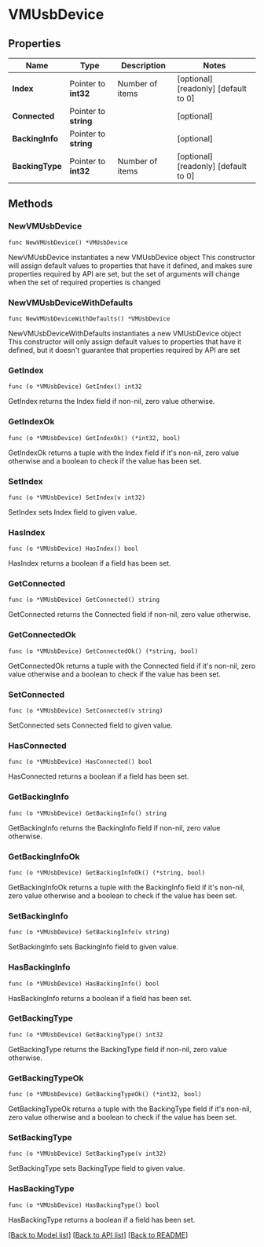 # VMUsbDevice

## Properties

Name | Type | Description | Notes
------------ | ------------- | ------------- | -------------
**Index** | Pointer to **int32** | Number of items | [optional] [readonly] [default to 0]
**Connected** | Pointer to **string** |  | [optional] 
**BackingInfo** | Pointer to **string** |  | [optional] 
**BackingType** | Pointer to **int32** | Number of items | [optional] [readonly] [default to 0]

## Methods

### NewVMUsbDevice

`func NewVMUsbDevice() *VMUsbDevice`

NewVMUsbDevice instantiates a new VMUsbDevice object
This constructor will assign default values to properties that have it defined,
and makes sure properties required by API are set, but the set of arguments
will change when the set of required properties is changed

### NewVMUsbDeviceWithDefaults

`func NewVMUsbDeviceWithDefaults() *VMUsbDevice`

NewVMUsbDeviceWithDefaults instantiates a new VMUsbDevice object
This constructor will only assign default values to properties that have it defined,
but it doesn't guarantee that properties required by API are set

### GetIndex

`func (o *VMUsbDevice) GetIndex() int32`

GetIndex returns the Index field if non-nil, zero value otherwise.

### GetIndexOk

`func (o *VMUsbDevice) GetIndexOk() (*int32, bool)`

GetIndexOk returns a tuple with the Index field if it's non-nil, zero value otherwise
and a boolean to check if the value has been set.

### SetIndex

`func (o *VMUsbDevice) SetIndex(v int32)`

SetIndex sets Index field to given value.

### HasIndex

`func (o *VMUsbDevice) HasIndex() bool`

HasIndex returns a boolean if a field has been set.

### GetConnected

`func (o *VMUsbDevice) GetConnected() string`

GetConnected returns the Connected field if non-nil, zero value otherwise.

### GetConnectedOk

`func (o *VMUsbDevice) GetConnectedOk() (*string, bool)`

GetConnectedOk returns a tuple with the Connected field if it's non-nil, zero value otherwise
and a boolean to check if the value has been set.

### SetConnected

`func (o *VMUsbDevice) SetConnected(v string)`

SetConnected sets Connected field to given value.

### HasConnected

`func (o *VMUsbDevice) HasConnected() bool`

HasConnected returns a boolean if a field has been set.

### GetBackingInfo

`func (o *VMUsbDevice) GetBackingInfo() string`

GetBackingInfo returns the BackingInfo field if non-nil, zero value otherwise.

### GetBackingInfoOk

`func (o *VMUsbDevice) GetBackingInfoOk() (*string, bool)`

GetBackingInfoOk returns a tuple with the BackingInfo field if it's non-nil, zero value otherwise
and a boolean to check if the value has been set.

### SetBackingInfo

`func (o *VMUsbDevice) SetBackingInfo(v string)`

SetBackingInfo sets BackingInfo field to given value.

### HasBackingInfo

`func (o *VMUsbDevice) HasBackingInfo() bool`

HasBackingInfo returns a boolean if a field has been set.

### GetBackingType

`func (o *VMUsbDevice) GetBackingType() int32`

GetBackingType returns the BackingType field if non-nil, zero value otherwise.

### GetBackingTypeOk

`func (o *VMUsbDevice) GetBackingTypeOk() (*int32, bool)`

GetBackingTypeOk returns a tuple with the BackingType field if it's non-nil, zero value otherwise
and a boolean to check if the value has been set.

### SetBackingType

`func (o *VMUsbDevice) SetBackingType(v int32)`

SetBackingType sets BackingType field to given value.

### HasBackingType

`func (o *VMUsbDevice) HasBackingType() bool`

HasBackingType returns a boolean if a field has been set.


[[Back to Model list]](../README.md#documentation-for-models) [[Back to API list]](../README.md#documentation-for-api-endpoints) [[Back to README]](../README.md)


